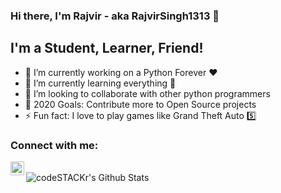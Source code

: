 ### Hi there, I'm Rajvir - aka RajvirSingh1313 👋

## I'm a Student, Learner, Friend!
- 🔭 I’m currently working on a Python Forever ❤
- 🌱 I’m currently learning everything 🤣
- 👯 I’m looking to collaborate with other python programmers
- 🥅 2020 Goals: Contribute more to Open Source projects
- ⚡ Fun fact: I love to play games like Grand Theft Auto 5️⃣

### Connect with me:

[<img align="left" alt="RajvirSingh1313 | Discord" width="22px" src="https://cdn.jsdelivr.net/npm/simple-icons@v3/icons/discord.svg" />][discord]

<br />

<img align="left" alt="codeSTACKr's Github Stats" src="https://github-readme-stats.vercel.app/api?username=codeSTACKr&show_icons=true&hide_border=true" />

[discord]: https://discord.com/channels/@me
